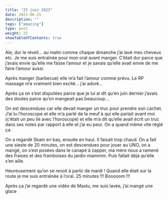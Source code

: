 ```yaml
---
title: "25 juin 2023"
date: 2023-06-25
description: ""
tags: ["amazing"]
type: post
weight: 25
showTableOfContents: true
---
```


Aïe, dur le réveil… au matin comme chaque dimanche j’ai lavé mes cheveux etc. Je me suis entraînée pour mon oral avant manger. C’était dur parce que j’avais envie qu’elle me fasse l’amour et je savais qu’elle avait envie de me faire l’amour aussi.

Après manger (barbecue) elle m’a fait l’amour comme prévu. Le RP massage m’a vraiment bien excité… j’ai adoré…

Après ça on s’est disputées parce que je lui ai dit qu’en juin dernier j’avais des doutes parce qu’on mangeait pas beaucoup…

On est descendues car elle devait manger un truc pour prendre son cachet. J’ai lu l’horoscope et elle m’a parlé de la meuf à qui elle parlait avant moi (c’était un peu lié avec l’horoscope) et elle m’a dit qu’elle avait écrit un truc dans ses notes par rapport à elle et j’ai eu peur. On a quand même vite réglé ça.

On a regardé Skam en bas, ensuite en haut. Il faisait trop chaud. On a fait une sieste de 20 minutes, on est descendues pour jouer au UNO, on a mangé, on s’est posées dans le canapé à zapper, ma mère nous a ramené des fraises et des framboises du jardin miammm. Puis fallait déjà qu’elle s’en aille.

Heureusement qu’on se revoit à partir de mardi ! Quand elle était sur la route je me suis entraînée à l’oral. 25 minutes !!! Booooom !!!

Après ça j’ai regardé une vidéo de Mastu, me suis lavée, j’ai mangé une glace